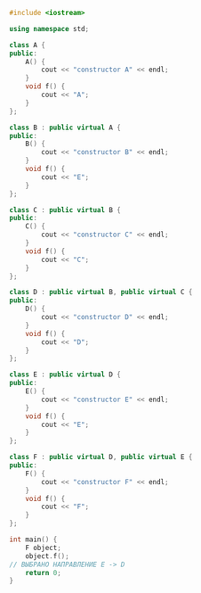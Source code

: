 ﻿```c++
#include <iostream>

using namespace std;

class A {
public:
	A() {
		cout << "constructor A" << endl;
	}
	void f() {
		cout << "A";
	}
};

class B : public virtual A {
public:
	B() {
		cout << "constructor B" << endl;
	}
	void f() {
		cout << "E";
	}
};

class C : public virtual B {
public:
	C() {
		cout << "constructor C" << endl;
	}
	void f() {
		cout << "C";
	}
};

class D : public virtual B, public virtual C {
public:
	D() {
		cout << "constructor D" << endl;
	}
	void f() {
		cout << "D";
	}
};

class E : public virtual D {
public:
	E() {
		cout << "constructor E" << endl;
	}
	void f() {
		cout << "E";
	}
};

class F : public virtual D, public virtual E {
public:
	F() {
		cout << "constructor F" << endl;
	}
	void f() {
		cout << "F";
	}
};

int main() {
	F object;
	object.f();
// ВЫБРАНО НАПРАВЛЕНИЕ E -> D
	return 0;
}

```
